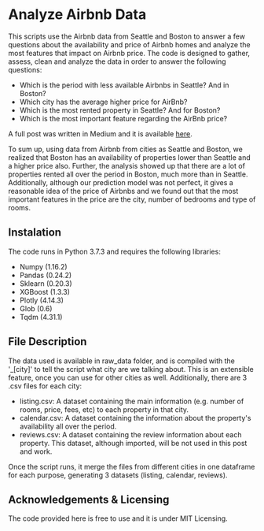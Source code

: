 # Analyze Airbnb Data

This scripts use the Airbnb data from Seattle and Boston to answer a few questions about the availability and price of Airbnb homes and analyze the most features that impact on Airbnb price. 
The code is designed to gather, assess, clean and analyze the data in order to answer the following questions:
- Which is the period with less available Airbnbs in Seattle? And in Boston?
- Which city has the average higher price for AirBnb?
- Which is the most rented property in Seattle? And for Boston?
- Which is the most important feature regarding the AirBnb price?

A full post was written in Medium and it is available [here](https://gregorymarchesan.medium.com/what-most-affects-the-airbnb-prices-in-us-cities-38b0fa1c492a). 

To sum up, using data from Airbnb from cities as Seattle and Boston, we realized that Boston has an availability of properties lower than Seattle and a higher price also. Further, the analysis showed up that there are a lot of properties rented all over the period in Boston, much more than in Seattle.
Additionally, although our prediction model was not perfect, it gives a reasonable idea of the price of Airbnbs and we found out that the most important features in the price are the city, number of bedrooms and type of rooms.

## Instalation

The code runs in Python 3.7.3 and requires the following libraries:
- Numpy (1.16.2)
- Pandas (0.24.2)
- Sklearn (0.20.3)
- XGBoost (1.3.3)
- Plotly (4.14.3)
- Glob (0.6)
- Tqdm (4.31.1)

## File Description

The data used is available in raw_data folder, and is compiled with the '\_[city]' to tell the script what city are we talking about. This is an extensible feature, once you can use for other cities as well. Additionally, there are 3 .csv files for each city:
- listing.csv: A dataset containing the main information (e.g. number of rooms, price, fees, etc) to each property in that city.
- calendar.csv: A dataset containing the information about the property's availability all over the period.
- reviews.csv: A dataset containing the review information about each property. This dataset, although imported, will be not used in this post and work.

Once the script runs, it merge the files from different cities in one dataframe for each purpose, generating 3 datasets (listing, calendar, reviews).

## Acknowledgements & Licensing

The code provided here is free to use and it is under MIT Licensing.

